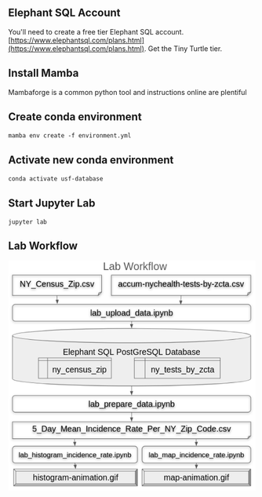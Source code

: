 ## Elephant SQL Account
You'll need to create a free tier Elephant SQL account. [https://www.elephantsql.com/plans.html](https://www.elephantsql.com/plans.html). Get the Tiny Turtle tier.



## Install Mamba

Mambaforge is a common python tool and instructions online are plentiful

## Create conda environment
```
mamba env create -f environment.yml
```
## Activate new conda environment
```
conda activate usf-database
```
## Start Jupyter Lab
```
jupyter lab
```
## Lab Workflow
![](data/lab_workflow.png)